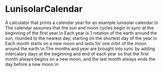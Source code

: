 # LunisolarCalendar
A calculator that prints a calendar year for an example lunisolar calendar.\n
The calendar assumes that the sun and moon cycles begin in sync at the beginning of the first year.\n
Each year is 1 rotation of the earth around the sun, rounded to the nearest day, starting on the shortest day of the year.\n
Each month starts on a new moon and lasts for one orbit of the moon around the earth.\n
The months and year are brought into sync by adding intercalary days at the beginning and end of each year so that the first month always begins on a new moon, and the last month always ends the day before a new moon.\n

